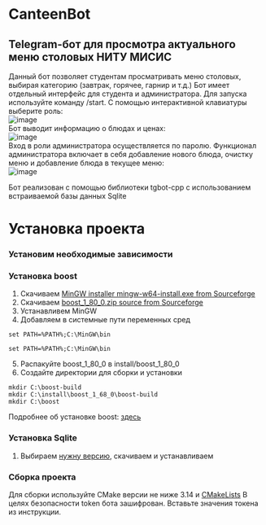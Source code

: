 # CanteenBot

## Telegram-бот для просмотра актуального меню столовых НИТУ МИСИС
Данный бот позволяет студентам просматривать меню столовых, выбирая категорию (завтрак, горячее, гарнир и т.д.)
Бот имеет отдельный интерфейс для студента и администратора. Для запуска используйте команду /start.
С помощью интерактивной клавиатуры выберите роль: <br />
![image](https://user-images.githubusercontent.com/90785698/208379496-3c75ec0c-7012-44d7-b88a-5651dc1bf8c3.png) <br />
Бот выводит информацию о блюдах и ценах: <br />
![image](https://user-images.githubusercontent.com/90785698/208379723-6e5e7e40-5da9-4cde-92b5-1ff9ce8106a1.png) <br />
Вход в роли администратора осуществляется по паролю. Функционал администратора включает в себя добавление нового блюда, очистку меню и добавление блюда в текущее меню:<br />
![image](https://user-images.githubusercontent.com/90785698/208380017-519ca063-04f1-4d05-97a1-6243a02035f1.png) <br />

Бот реализован с помощью библиотеки tgbot-cpp с использованием встраиваемой базы данных Sqlite

# Установка проекта
### Установим необходимые зависимости
### Установка boost
1) Скачиваем [MinGW installer mingw-w64-install.exe from Sourceforge](https://sourceforge.net/projects/mingw-w64/files/Toolchains%20targetting%20Win32/Personal%20Builds/mingw-builds/installer/)
2) Скачиваем [boost_1_80_0.zip source from Sourceforge](https://sourceforge.net/projects/boost/files/boost/1.80.0/)
3) Устанавливем MinGW
4) Добавляем в системные пути переменных сред
```
set PATH=%PATH%;C:\MinGW\bin
```
```
set PATH=%PATH%;C:\MinGW\bin
```
5) Распакуйте boost_1_80_0 в install/boost_1_80_0
6) Создайте директории для сборки и установки
```
mkdir C:\boost-build
mkdir C:\install\boost_1_68_0\boost-build
mkdir C:\boost
```
Подробнее об установке boost: [здесь](https://gist.github.com/zrsmithson/0b72e0cb58d0cb946fc48b5c88511da8)
### Установка Sqlite
1) Выбираем [нужну версию](https://sqlite.org/download.html), скачиваем и устанавливаем

### Сборка проекта
Для сборки используйте CMake версии не ниже 3.14 и [CMakeLists](https://github.com/zhuzzzhha/course_work/blob/main/CMakeLists.txt)
В целях безопасности token бота зашифрован. Вставьте значения токена из инструкции.
